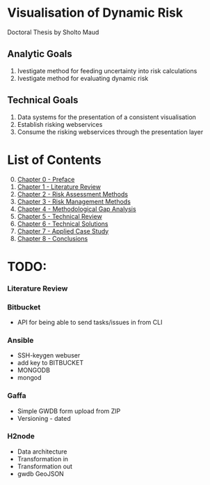 # Visualisation of Dynamic Risk
Doctoral Thesis by Sholto Maud

## Analytic Goals
1. Ivestigate method for feeding uncertainty into risk calculations
2. Ivestigate method for evaluating dynamic risk

## Technical Goals
1. Data systems for the presentation of a consistent visualisation
2. Establish risking webservices
3. Consume the risking webservices through the presentation layer

# List of Contents

0. [Chapter 0 - Preface](/Chapters/Chapter0_Preface/README.md)
1. [Chapter 1 - Literature Review](/Chapters/Chapter1_LiteratureReview/README.md)
2. [Chapter 2 - Risk Assessment Methods](/Chapters/Chapter2_RiskAssessmentMethods/README.md)
3. [Chapter 3 - Risk Management Methods](/Chapters/Chapter3_RiskManagementMethods/README.md)
4. [Chapter 4 - Methodological Gap Analysis](/Chapters/Chapter4_MethodologicalGapAnalysis/README.md)
5. [Chapter 5 - Technical Review](/Chapters/Chapter5_TechnicalReview/README.md)
6. [Chapter 6 - Technical Solutions](/Chapters/Chapter6_TechnicalSolutions/README.md)
7. [Chapter 7 - Applied Case Study](/Chapters/Chapter7_AppliedCaseStudy/README.md)
8. [Chapter 8 - Conclusions](/Chapters/Chapter8_Conclusions/README.md)

# TODO:

### Literature Review

### Bitbucket
* API for being able to send tasks/issues in from CLI

### Ansible
* SSH-keygen webuser
* add key to BITBUCKET
* MONGODB
* mongod

### Gaffa
* Simple GWDB form upload from ZIP
* Versioning - dated

### H2node
* Data architecture
* Transformation in
* Transformation out
* gwdb GeoJSON
